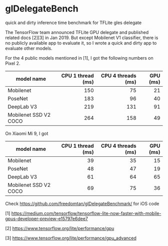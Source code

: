 # glDelegateBench
quick and dirty inference time benchmark for TFLite gles delegate

The TensorFlow team announced TFLite GPU delegate and published related docs [2][3] in Jan 2019. But except Mobilenet V1 classifier, there is no publicly available app to evaluate it, so I wrote a quick and dirty app to evaluate other models.

For the 4 public models mentioned in [1], I got the following numbers on Pixel 2.

|model name|CPU 1 thread (ms)|CPU 4 threads (ms) |GPU (ms)|
|----------|------------:|-------------:|---:|
|Mobilenet | 150 | 75 | 21 |
|PoseNet   | 183 | 96 | 40 |
|DeepLab V3| 219 | 131 | 91 |
|Mobilenet SSD V2 COCO| 264 | 158 | 49 |

On Xiaomi Mi 9, I got

|model name|CPU 1 thread (ms)|CPU 4 threads (ms) |GPU (ms)|
|----------|------------:|-------------:|---:|
|Mobilenet | 39 | 35 | 15 |
|PoseNet   | 48 | 47 | 19 |
|DeepLab V3| 61 | 64 | 65 |
|Mobilenet SSD V2 COCO| 69 | 75 | 36 |


Check https://github.com/freedomtan/glDelegateBenchmark/ for iOS code


[1] https://medium.com/tensorflow/tensorflow-lite-now-faster-with-mobile-gpus-developer-preview-e15797e6dee7

[2] https://www.tensorflow.org/lite/performance/gpu

[3] https://www.tensorflow.org/lite/performance/gpu_advanced
